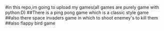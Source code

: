 #in this repo,im going to upload my games(all games are purely game with python:D)
##There is a ping pong game which is a classic style game
##also there space invaders game in which to shoot enemey's to kill them 
##also flappy bird game
